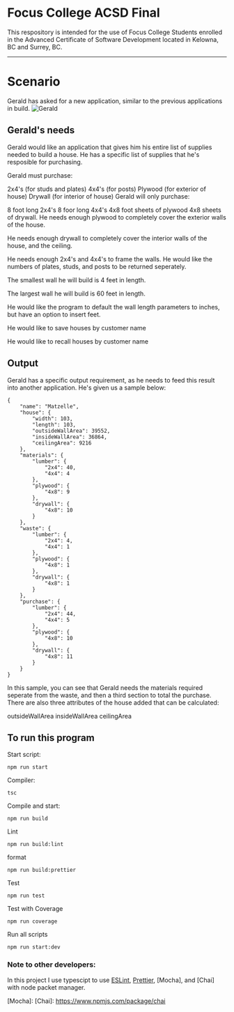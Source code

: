# Focus College ACSD Final

This respository is intended for the use of Focus College Students enrolled in the Advanced Certificate of Software Development located in Kelowna, BC and Surrey, BC.

---

# Scenario

Gerald has asked for a new application, similar to the previous applications in build.
![Gerald]

## Gerald's needs

Gerald would like an application that gives him his entire list of supplies needed to build a house. He has a specific list of supplies that he's resposible for purchasing.

Gerald must purchase:

2x4's (for studs and plates)
4x4's (for posts)
Plywood (for exterior of house)
Drywall (for interior of house)
Gerald will only purchase:

8 foot long 2x4's
8 foor long 4x4's
4x8 foot sheets of plywood
4x8 sheets of drywall.
He needs enough plywood to completely cover the exterior walls of the house.

He needs enough drywall to completely cover the interior walls of the house, and the ceiling.

He needs enough 2x4's and 4x4's to frame the walls. He would like the numbers of plates, studs, and posts to be returned seperately.

The smallest wall he will build is 4 feet in length.

The largest wall he will build is 60 feet in length.

He would like the program to default the wall length parameters to inches, but have an option to insert feet.

He would like to save houses by customer name

He would like to recall houses by customer name

## Output

Gerald has a specific output requirement, as he needs to feed this result into another application. He's given us a sample below:

```
{
    "name": "Matzelle",
    "house": {
        "width": 103,
        "length": 103,
        "outsideWallArea": 39552,
        "insideWallArea": 36864,
        "ceilingArea": 9216
    },
    "materials": {
        "lumber": {
            "2x4": 40,
            "4x4": 4
        },
        "plywood": {
            "4x8": 9
        },
        "drywall": {
            "4x8": 10
        }
    },
    "waste": {
        "lumber": {
            "2x4": 4,
            "4x4": 1
        },
        "plywood": {
            "4x8": 1
        },
        "drywall": {
            "4x8": 1
        }
    },
    "purchase": {
        "lumber": {
            "2x4": 44,
            "4x4": 5
        },
        "plywood": {
            "4x8": 10
        },
        "drywall": {
            "4x8": 11
        }
    }
}
```

In this sample, you can see that Gerald needs the materials required seperate from the waste, and then a third section to total the purchase. There are also three attributes of the house added that can be calculated:

outsideWallArea
insideWallArea
ceilingArea

## To run this program

Start script:
```
npm run start
```

Compiler:
```
tsc
```

Compile and start:
```
npm run build
```

Lint
```
npm run build:lint
```

format
```
npm run build:prettier
```

Test
```
npm run test
```

Test with Coverage
```
npm run coverage
```

Run all scripts
```
npm run start:dev
```

### Note to other developers:

In this project I use typescipt to use [ESLint], [Prettier], [Mocha], and [Chai] with node packet manager.

[gerald]: https://image.shutterstock.com/image-photo/construction-worker-new-house-renovation-260nw-246224482.jpg
[eslint]: https://eslint.org/docs/user-guide/getting-started
[prettier]: https://prettier.io/docs/en/install.html
[Mocha]: 
[Chai]: https://www.npmjs.com/package/chai